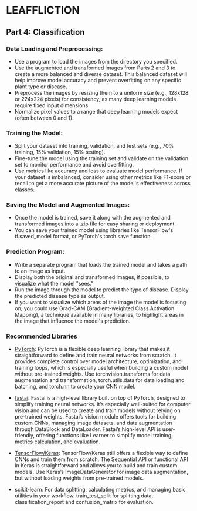 # LEAFFLICTION

## Part 4: Classification

### Data Loading and Preprocessing:
- Use a program to load the images from the directory you specified.
- Use the augmented and transformed images from Parts 2 and 3 to create a more balanced and diverse dataset. This balanced dataset will help improve model accuracy and prevent overfitting on any specific plant type or disease.
- Preprocess the images by resizing them to a uniform size (e.g., 128x128 or 224x224 pixels) for consistency, as many deep learning models require fixed input dimensions.
- Normalize pixel values to a range that deep learning models expect (often between 0 and 1).

### Training the Model:

- Split your dataset into training, validation, and test sets (e.g., 70% training, 15% validation, 15% testing).
- Fine-tune the model using the training set and validate on the validation set to monitor performance and avoid overfitting.
- Use metrics like accuracy and loss to evaluate model performance. If your dataset is imbalanced, consider using other metrics like F1-score or recall to get a more accurate picture of the model's effectiveness across classes.

### Saving the Model and Augmented Images:

- Once the model is trained, save it along with the augmented and transformed images into a .zip file for easy sharing or deployment.
- You can save your trained model using libraries like TensorFlow's tf.saved_model format, or PyTorch's torch.save function.

### Prediction Program:

- Write a separate program that loads the trained model and takes a path to an image as input.
- Display both the original and transformed images, if possible, to visualize what the model "sees."
- Run the image through the model to predict the type of disease. Display the predicted disease type as output.
- If you want to visualize which areas of the image the model is focusing on, you could use Grad-CAM (Gradient-weighted Class Activation Mapping), a technique available in many libraries, to highlight areas in the image that influence the model's prediction.

### Recommended Libraries

- [PyTorch](https://pytorch.org/docs/stable/index.html): PyTorch is a flexible deep learning library that makes it straightforward to define and train neural networks from scratch. It provides complete control over model architecture, optimization, and training loops, which is especially useful when building a custom model without pre-trained weights.
Use torchvision.transforms for data augmentation and transformation, torch.utils.data for data loading and batching, and torch.nn to create your CNN model.

- [fastai](https://fastai1.fast.ai/vision.html#Images): Fastai is a high-level library built on top of PyTorch, designed to simplify training neural networks. It’s especially well-suited for computer vision and can be used to create and train models without relying on pre-trained weights.
Fastai’s vision module offers tools for building custom CNNs, managing image datasets, and data augmentation through DataBlock and DataLoader.
Fastai’s high-level API is user-friendly, offering functions like Learner to simplify model training, metrics calculation, and evaluation.

- [TensorFlow/Keras](https://fastai1.fast.ai/vision.html#Images): TensorFlow/Keras still offers a flexible way to define CNNs and train them from scratch. The Sequential API or functional API in Keras is straightforward and allows you to build and train custom models.
Use Keras’s ImageDataGenerator for image data augmentation, but without loading weights from pre-trained models.

- scikit-learn: For data splitting, calculating metrics, and managing basic utilities in your workflow.
train_test_split for splitting data, classification_report and confusion_matrix for evaluation.
